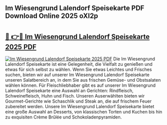 ## Im Wiesengrund Lalendorf Speisekarte PDF Download Online 2025 oXI2p

# <h2><a href="http://gccr8p.nevu.top/?p=Im+Wiesengrund+Lalendorf+Speisekarte">🔗 👉🔴 Im Wiesengrund Lalendorf Speisekarte 2025 PDF</a></h2>

[![Im Wiesengrund Lalendorf Speisekarte 2025 PDF](https://i.imgur.com/dBaPXMq.png)](http://gccr8p.nevu.top/?p=Im+Wiesengrund+Lalendorf+Speisekarte)
Die Im Wiesengrund Lalendorf Speisekarte ist eine Gelegenheit, die Vielfalt zu genießen und etwas für sich selbst zu wählen. Wenn Sie etwas Leichtes und Frisches suchen, bieten wir auf unserer Im Wiesengrund Lalendorf Speisekarte unseren Salatbereich an, in dem Sie aus frischen Gemüse- und Obstsalaten wählen können. Für Fleischliebhaber gibt es auf unserer Im Wiesengrund Lalendorf Speisekarte eine Auswahl an Gerichten: Rindfleisch, Schweinefleisch, Huhn und Fisch. Unseren Auserwählten bieten wir Gourmet-Gerichte wie Schaschlik und Steak an, die auf frischem Feuer zubereitet werden. Unsere Im Wiesengrund Lalendorf Speisekarte bietet eine große Auswahl an Desserts, von klassischen Torten und Kuchen bis hin zu exquisiten Crème Brûlée und Schokoladenpyramiden.
